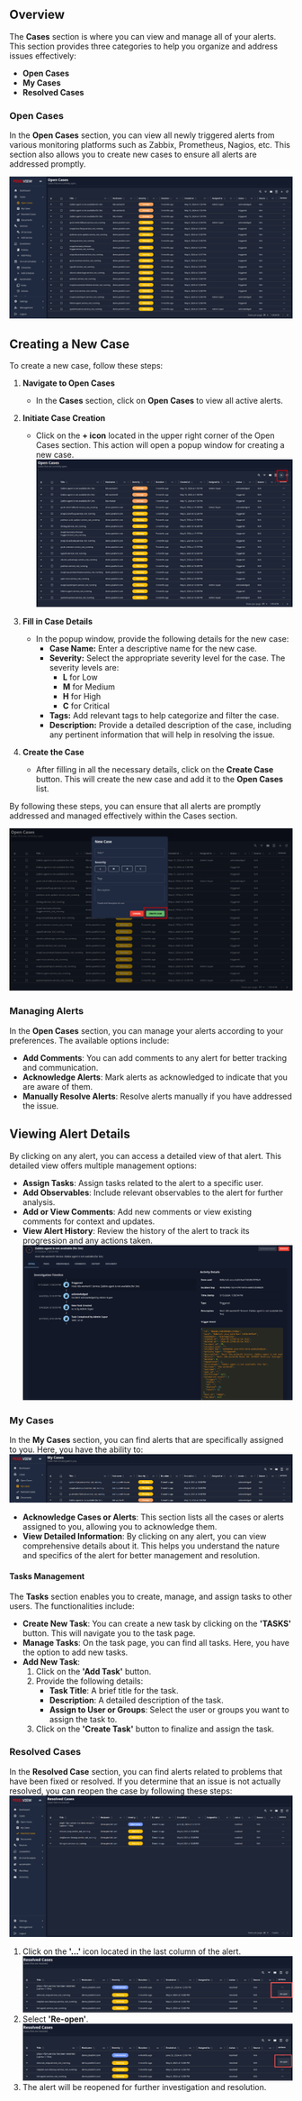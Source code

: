 ## Overview

The **Cases** section is where you can view and manage all of your alerts. This section provides three categories to help you organize and address issues effectively:

- **Open Cases**
- **My Cases**
- **Resolved Cases**

### Open Cases

In the **Open Cases** section, you can view all newly triggered alerts from various monitoring platforms such as Zabbix, Prometheus, Nagios, etc. This section also allows you to create new cases to ensure all alerts are addressed promptly.

![Open Cases](pix-images/open-cases.png)

## Creating a New Case

To create a new case, follow these steps:

1. **Navigate to Open Cases**
    
    - In the **Cases** section, click on **Open Cases** to view all active alerts.
2. **Initiate Case Creation**
    
    - Click on the **+ icon** located in the upper right corner of the Open Cases section. This action will open a popup window for creating a new case.
    ![Create New Cases](pix-images/Create-Case.jpg)

3. **Fill in Case Details**
    
    - In the popup window, provide the following details for the new case:
        - **Case Name:** Enter a descriptive name for the new case.
        - **Severity:** Select the appropriate severity level for the case. The severity levels are:
            - **L** for Low
            - **M** for Medium
            - **H** for High
            - **C** for Critical
        - **Tags:** Add relevant tags to help categorize and filter the case.
        - **Description:** Provide a detailed description of the case, including any pertinent information that will help in resolving the issue.
4. **Create the Case**
    
    - After filling in all the necessary details, click on the **Create Case** button. This will create the new case and add it to the **Open Cases** list.

By following these steps, you can ensure that all alerts are promptly addressed and managed effectively within the Cases section.

![New Cases](pix-images/new-case.jpg)


### Managing Alerts

In the **Open Cases** section, you can manage your alerts according to your preferences. The available options include:

- **Add Comments**: You can add comments to any alert for better tracking and communication.
- **Acknowledge Alerts**: Mark alerts as acknowledged to indicate that you are aware of them.
- **Manually Resolve Alerts**: Resolve alerts manually if you have addressed the issue.

## **Viewing Alert Details**

By clicking on any alert, you can access a detailed view of that alert. This detailed view offers multiple management options:

- **Assign Tasks**: Assign tasks related to the alert to a specific user.
- **Add Observables**: Include relevant observables to the alert for further analysis.
- **Add or View Comments**: Add new comments or view existing comments for context and updates.
- **View Alert History**: Review the history of the alert to track its progression and any actions taken.
![New Cases](pix-images/manage-alerts.png)

### My Cases

In the **My Cases** section, you can find alerts that are specifically assigned to you. Here, you have the ability to:
![My Cases](pix-images/my-cases.png)


- **Acknowledge Cases or Alerts**: This section lists all the cases or alerts assigned to you, allowing you to acknowledge them.
- **View Detailed Information**: By clicking on any alert, you can view comprehensive details about it. This helps you understand the nature and specifics of the alert for better management and resolution.

#### Tasks Management

The **Tasks** section enables you to create, manage, and assign tasks to other users. The functionalities include:

- **Create New Task**: You can create a new task by clicking on the **'TASKS'** button. This will navigate you to the task page.
- **Manage Tasks**: On the task page, you can find all tasks. Here, you have the option to add new tasks.
- **Add New Task**:
    1. Click on the **'Add Task'** button.
    2. Provide the following details:
        - **Task Title**: A brief title for the task.
        - **Description**: A detailed description of the task.
        - **Assign to User or Groups**: Select the user or groups you want to assign the task to.
    3. Click on the **'Create Task'** button to finalize and assign the task.


### Resolved Cases
In the **Resolved Case** section, you can find alerts related to problems that have been fixed or resolved. If you determine that an issue is not actually resolved, you can reopen the case by following these steps:
![Resolved Cases](pix-images/resolved-cases.png)
1. Click on the **'...'** icon located in the last column of the alert.
![Re-Open Cases](pix-images/r-case.png)
2. Select **'Re-open'**.
![Re-Open Cases](pix-images/re-open.png)
3. The alert will be reopened for further investigation and resolution.